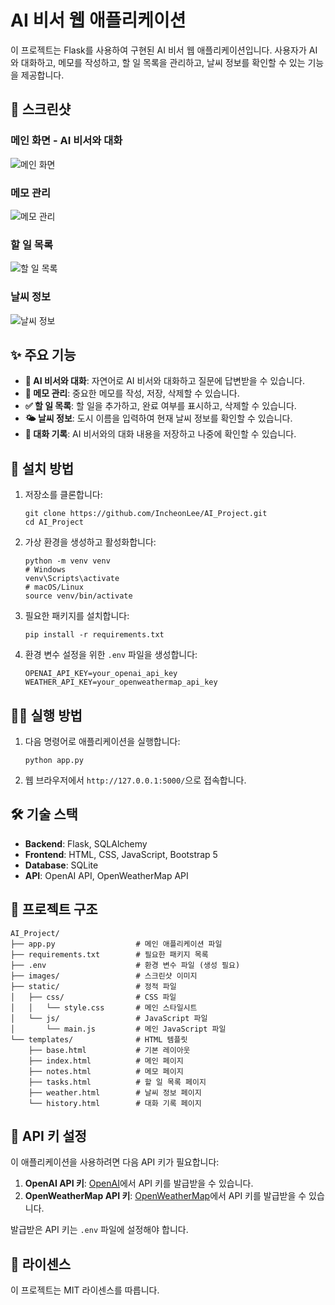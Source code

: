 # AI 비서 웹 애플리케이션

이 프로젝트는 Flask를 사용하여 구현된 AI 비서 웹 애플리케이션입니다. 사용자가 AI와 대화하고, 메모를 작성하고, 할 일 목록을 관리하고, 날씨 정보를 확인할 수 있는 기능을 제공합니다.

## 📱 스크린샷

### 메인 화면 - AI 비서와 대화
![메인 화면](images/main_screen.png)

### 메모 관리
![메모 관리](images/notes_screen.png)

### 할 일 목록
![할 일 목록](images/tasks_screen.png)

### 날씨 정보
![날씨 정보](images/weather_screen.png)

## ✨ 주요 기능

- **🤖 AI 비서와 대화**: 자연어로 AI 비서와 대화하고 질문에 답변받을 수 있습니다.
- **📝 메모 관리**: 중요한 메모를 작성, 저장, 삭제할 수 있습니다.
- **✅ 할 일 목록**: 할 일을 추가하고, 완료 여부를 표시하고, 삭제할 수 있습니다.
- **🌤️ 날씨 정보**: 도시 이름을 입력하여 현재 날씨 정보를 확인할 수 있습니다.
- **💬 대화 기록**: AI 비서와의 대화 내용을 저장하고 나중에 확인할 수 있습니다.

## 🚀 설치 방법

1. 저장소를 클론합니다:
   ```
   git clone https://github.com/IncheonLee/AI_Project.git
   cd AI_Project
   ```

2. 가상 환경을 생성하고 활성화합니다:
   ```
   python -m venv venv
   # Windows
   venv\Scripts\activate
   # macOS/Linux
   source venv/bin/activate
   ```

3. 필요한 패키지를 설치합니다:
   ```
   pip install -r requirements.txt
   ```

4. 환경 변수 설정을 위한 `.env` 파일을 생성합니다:
   ```
   OPENAI_API_KEY=your_openai_api_key
   WEATHER_API_KEY=your_openweathermap_api_key
   ```

## 🏃‍♂️ 실행 방법

1. 다음 명령어로 애플리케이션을 실행합니다:
   ```
   python app.py
   ```

2. 웹 브라우저에서 `http://127.0.0.1:5000/`으로 접속합니다.

## 🛠️ 기술 스택

- **Backend**: Flask, SQLAlchemy
- **Frontend**: HTML, CSS, JavaScript, Bootstrap 5
- **Database**: SQLite
- **API**: OpenAI API, OpenWeatherMap API

## 📂 프로젝트 구조

```
AI_Project/
├── app.py                  # 메인 애플리케이션 파일
├── requirements.txt        # 필요한 패키지 목록
├── .env                    # 환경 변수 파일 (생성 필요)
├── images/                 # 스크린샷 이미지
├── static/                 # 정적 파일
│   ├── css/                # CSS 파일
│   │   └── style.css       # 메인 스타일시트
│   └── js/                 # JavaScript 파일
│       └── main.js         # 메인 JavaScript 파일
└── templates/              # HTML 템플릿
    ├── base.html           # 기본 레이아웃
    ├── index.html          # 메인 페이지
    ├── notes.html          # 메모 페이지
    ├── tasks.html          # 할 일 목록 페이지
    ├── weather.html        # 날씨 정보 페이지
    └── history.html        # 대화 기록 페이지
```

## 🔑 API 키 설정

이 애플리케이션을 사용하려면 다음 API 키가 필요합니다:

1. **OpenAI API 키**: [OpenAI](https://platform.openai.com/)에서 API 키를 발급받을 수 있습니다.
2. **OpenWeatherMap API 키**: [OpenWeatherMap](https://openweathermap.org/api)에서 API 키를 발급받을 수 있습니다.

발급받은 API 키는 `.env` 파일에 설정해야 합니다.

## 📄 라이센스

이 프로젝트는 MIT 라이센스를 따릅니다. 